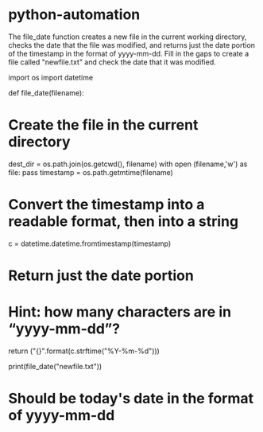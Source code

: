 # python-automation
The file_date function creates a new file in the current working directory, checks the date that the file was modified, and returns just the date portion of the timestamp in the format of yyyy-mm-dd. Fill in the gaps to create a file called "newfile.txt" and check the date that it was modified.

import os
import datetime

def file_date(filename):
  # Create the file in the current directory
  dest_dir = os.path.join(os.getcwd(), filename)
  with open (filename,'w') as file:
    pass
  timestamp = os.path.getmtime(filename)
  # Convert the timestamp into a readable format, then into a string
  c = datetime.datetime.fromtimestamp(timestamp)
  # Return just the date portion 
  # Hint: how many characters are in “yyyy-mm-dd”? 
  return ("{}".format(c.strftime("%Y-%m-%d")))

print(file_date("newfile.txt")) 
# Should be today's date in the format of yyyy-mm-dd
